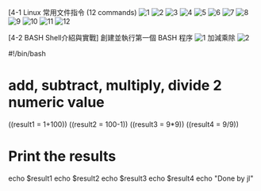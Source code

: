 [4-1 Linux 常用文件指令 (12 commands)
![1](https://user-images.githubusercontent.com/89715433/174972401-24a5152b-9e7d-48f2-ac37-9fa83e44ebe9.png)
![2](https://user-images.githubusercontent.com/89715433/174972413-c212fdd6-5443-43d2-a286-e1bfa5e5c96f.png)
![3](https://user-images.githubusercontent.com/89715433/174972419-e0951b3c-d17e-42c9-b919-7495555b2b7b.png)
![4](https://user-images.githubusercontent.com/89715433/174972425-1aeb7be0-d2f5-4aae-a60c-32f00e55ed5f.png)
![5](https://user-images.githubusercontent.com/89715433/174972457-5f2c6e32-d17c-4f40-afe0-3e77e3ec3c19.png)
![6](https://user-images.githubusercontent.com/89715433/174972472-c0330c97-faf8-4165-a789-e772010ea0f8.png)
![7](https://user-images.githubusercontent.com/89715433/174972485-1209c2d3-55a2-4d88-902a-f3f2840bb9eb.png)
![8](https://user-images.githubusercontent.com/89715433/174972506-f78681b0-c18a-427e-b374-fbf2144eae2e.png)
![9](https://user-images.githubusercontent.com/89715433/174972511-f2d7a41f-3efe-4582-b581-b746a82ca0e6.png)
![10](https://user-images.githubusercontent.com/89715433/174972519-c670b6c2-36c8-4b5f-a882-e61caa3950c0.png)
![11](https://user-images.githubusercontent.com/89715433/174972529-7cd0a82f-0b35-47e9-9ce5-08daa43da5a2.png)
![12](https://user-images.githubusercontent.com/89715433/174972538-38750219-58f8-421d-b7e0-06a63e8624fc.png)


[4-2 BASH Shell介紹與實戰]
創建並執行第一個 BASH 程序
![1](https://user-images.githubusercontent.com/89715433/174972691-fe1d9ebd-1349-460f-aaf1-236440889f71.jpg)
加減乘除
![2](https://user-images.githubusercontent.com/89715433/174972767-a6999fd1-e3b9-469e-81bd-722dfa98868f.jpg)



#!/bin/bash

# add, subtract, multiply, divide 2 numeric value
((result1 = 1+100))
((result2 = 100-1))
((result3 = 9*9))
((result4 = 9/9))
# Print the results
echo $result1
echo $result2
echo $result3
echo $result4
echo "Done by jl"


